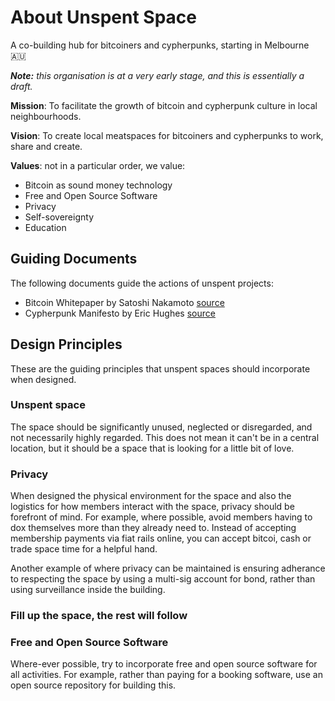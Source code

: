 # About Unspent Space
A co-building hub for bitcoiners and cypherpunks, starting in Melbourne 🇦🇺

_**Note:** this organisation is at a very early stage, and this is essentially a draft._

**Mission**: To facilitate the growth of bitcoin and cypherpunk culture in local neighbourhoods.

**Vision**: To create local meatspaces for bitcoiners and cypherpunks to work, share and create.

**Values**: not in a particular order, we value:
- Bitcoin as sound money technology
- Free and Open Source Software
- Privacy
- Self-sovereignty
- Education

## Guiding Documents
The following documents guide the actions of unspent projects:
- Bitcoin Whitepaper by Satoshi Nakamoto [source](https://bitcoin.org/bitcoin.pdf)
- Cypherpunk Manifesto by Eric Hughes [source](https://nakamotoinstitute.org/cypherpunk-manifesto/)

## Design Principles
These are the guiding principles that unspent spaces should incorporate when designed. 

### Unspent space
The space should be significantly unused, neglected or disregarded, and not necessarily highly regarded. This does not mean it can't be in a central location, but it should be a space that is looking for a little bit of love.

### Privacy
When designed the physical environment for the space and also the logistics for how members interact with the space, privacy should be forefront of mind. For example, where possible, avoid members having to dox themselves more than they already need to. Instead of accepting membership payments via fiat rails online, you can accept bitcoi, cash or trade space time for a helpful hand.

Another example of where privacy can be maintained is ensuring adherance to respecting the space by using a multi-sig account for bond, rather than using surveillance inside the building.

### Fill up the space, the rest will follow

### Free and Open Source Software
Where-ever possible, try to incorporate free and open source software for all activities. For example, rather than paying for a booking software, use an open source repository for building this.
